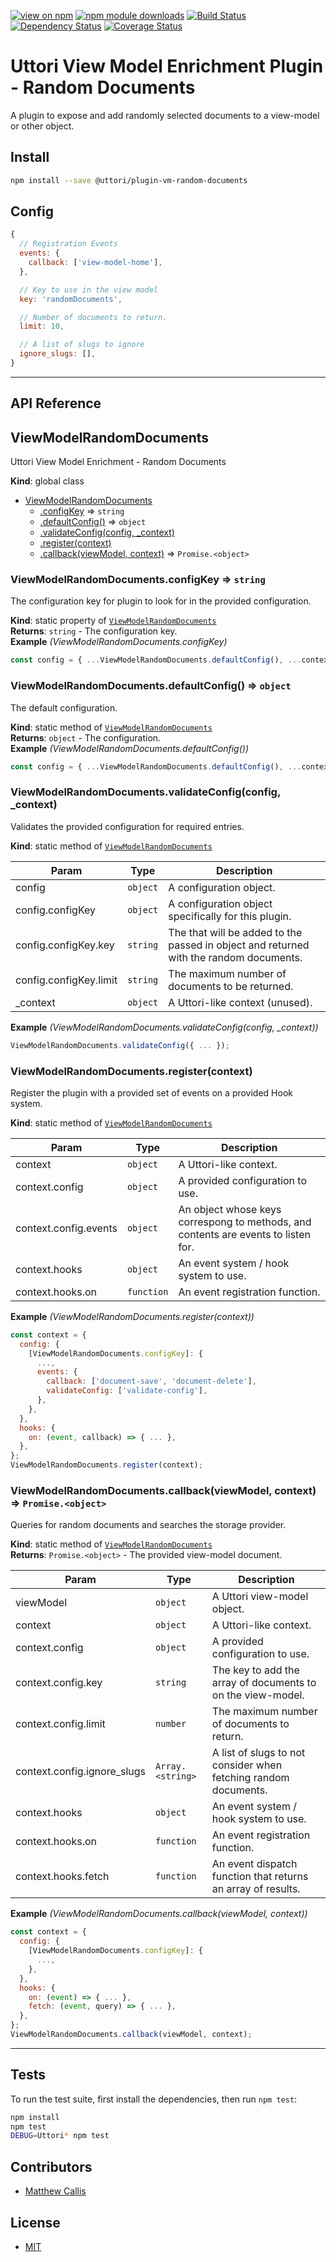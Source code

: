[![view on npm](http://img.shields.io/npm/v/@uttori/plugin-vm-random-documents.svg)](https://www.npmjs.com/package/@uttori/plugin-vm-random-documents)
[![npm module downloads](http://img.shields.io/npm/dt/@uttori/plugin-vm-random-documents.svg)](https://www.npmjs.com/package/@uttori/plugin-vm-random-documents)
[![Build Status](https://travis-ci.org/uttori/uttori-plugin-vm-random-documents.svg?branch=master)](https://travis-ci.org/uttori/uttori-plugin-vm-random-documents)
[![Dependency Status](https://david-dm.org/uttori/uttori-plugin-vm-random-documents.svg)](https://david-dm.org/uttori/uttori-plugin-vm-random-documents)
[![Coverage Status](https://coveralls.io/repos/uttori/uttori-plugin-vm-random-documents/badge.svg?branch=master)](https://coveralls.io/r/uttori/uttori-plugin-vm-random-documents?branch=master)

# Uttori View Model Enrichment Plugin - Random Documents

A plugin to expose and add randomly selected documents to a view-model or other object.

## Install

```bash
npm install --save @uttori/plugin-vm-random-documents
```

## Config

```js
{
  // Registration Events
  events: {
    callback: ['view-model-home'],
  },

  // Key to use in the view model
  key: 'randomDocuments',

  // Number of documents to return.
  limit: 10,

  // A list of slugs to ignore
  ignore_slugs: [],
}
```

* * *

## API Reference

<a name="ViewModelRandomDocuments"></a>

## ViewModelRandomDocuments
Uttori View Model Enrichment - Random Documents

**Kind**: global class  

* [ViewModelRandomDocuments](#ViewModelRandomDocuments)
    * [.configKey](#ViewModelRandomDocuments.configKey) ⇒ <code>string</code>
    * [.defaultConfig()](#ViewModelRandomDocuments.defaultConfig) ⇒ <code>object</code>
    * [.validateConfig(config, _context)](#ViewModelRandomDocuments.validateConfig)
    * [.register(context)](#ViewModelRandomDocuments.register)
    * [.callback(viewModel, context)](#ViewModelRandomDocuments.callback) ⇒ <code>Promise.&lt;object&gt;</code>

<a name="ViewModelRandomDocuments.configKey"></a>

### ViewModelRandomDocuments.configKey ⇒ <code>string</code>
The configuration key for plugin to look for in the provided configuration.

**Kind**: static property of [<code>ViewModelRandomDocuments</code>](#ViewModelRandomDocuments)  
**Returns**: <code>string</code> - The configuration key.  
**Example** *(ViewModelRandomDocuments.configKey)*  
```js
const config = { ...ViewModelRandomDocuments.defaultConfig(), ...context.config[ViewModelRandomDocuments.configKey] };
```
<a name="ViewModelRandomDocuments.defaultConfig"></a>

### ViewModelRandomDocuments.defaultConfig() ⇒ <code>object</code>
The default configuration.

**Kind**: static method of [<code>ViewModelRandomDocuments</code>](#ViewModelRandomDocuments)  
**Returns**: <code>object</code> - The configuration.  
**Example** *(ViewModelRandomDocuments.defaultConfig())*  
```js
const config = { ...ViewModelRandomDocuments.defaultConfig(), ...context.config[ViewModelRandomDocuments.configKey] };
```
<a name="ViewModelRandomDocuments.validateConfig"></a>

### ViewModelRandomDocuments.validateConfig(config, _context)
Validates the provided configuration for required entries.

**Kind**: static method of [<code>ViewModelRandomDocuments</code>](#ViewModelRandomDocuments)  

| Param | Type | Description |
| --- | --- | --- |
| config | <code>object</code> | A configuration object. |
| config.configKey | <code>object</code> | A configuration object specifically for this plugin. |
| config.configKey.key | <code>string</code> | The that will be added to the passed in object and returned with the random documents. |
| config.configKey.limit | <code>string</code> | The maximum number of documents to be returned. |
| _context | <code>object</code> | A Uttori-like context (unused). |

**Example** *(ViewModelRandomDocuments.validateConfig(config, _context))*  
```js
ViewModelRandomDocuments.validateConfig({ ... });
```
<a name="ViewModelRandomDocuments.register"></a>

### ViewModelRandomDocuments.register(context)
Register the plugin with a provided set of events on a provided Hook system.

**Kind**: static method of [<code>ViewModelRandomDocuments</code>](#ViewModelRandomDocuments)  

| Param | Type | Description |
| --- | --- | --- |
| context | <code>object</code> | A Uttori-like context. |
| context.config | <code>object</code> | A provided configuration to use. |
| context.config.events | <code>object</code> | An object whose keys correspong to methods, and contents are events to listen for. |
| context.hooks | <code>object</code> | An event system / hook system to use. |
| context.hooks.on | <code>function</code> | An event registration function. |

**Example** *(ViewModelRandomDocuments.register(context))*  
```js
const context = {
  config: {
    [ViewModelRandomDocuments.configKey]: {
      ...,
      events: {
        callback: ['document-save', 'document-delete'],
        validateConfig: ['validate-config'],
      },
    },
  },
  hooks: {
    on: (event, callback) => { ... },
  },
};
ViewModelRandomDocuments.register(context);
```
<a name="ViewModelRandomDocuments.callback"></a>

### ViewModelRandomDocuments.callback(viewModel, context) ⇒ <code>Promise.&lt;object&gt;</code>
Queries for random documents and searches the storage provider.

**Kind**: static method of [<code>ViewModelRandomDocuments</code>](#ViewModelRandomDocuments)  
**Returns**: <code>Promise.&lt;object&gt;</code> - The provided view-model document.  

| Param | Type | Description |
| --- | --- | --- |
| viewModel | <code>object</code> | A Uttori view-model object. |
| context | <code>object</code> | A Uttori-like context. |
| context.config | <code>object</code> | A provided configuration to use. |
| context.config.key | <code>string</code> | The key to add the array of documents to on the view-model. |
| context.config.limit | <code>number</code> | The maximum number of documents to return. |
| context.config.ignore_slugs | <code>Array.&lt;string&gt;</code> | A list of slugs to not consider when fetching random documents. |
| context.hooks | <code>object</code> | An event system / hook system to use. |
| context.hooks.on | <code>function</code> | An event registration function. |
| context.hooks.fetch | <code>function</code> | An event dispatch function that returns an array of results. |

**Example** *(ViewModelRandomDocuments.callback(viewModel, context))*  
```js
const context = {
  config: {
    [ViewModelRandomDocuments.configKey]: {
      ...,
    },
  },
  hooks: {
    on: (event) => { ... },
    fetch: (event, query) => { ... },
  },
};
ViewModelRandomDocuments.callback(viewModel, context);
```

* * *

## Tests

To run the test suite, first install the dependencies, then run `npm test`:

```bash
npm install
npm test
DEBUG=Uttori* npm test
```

## Contributors

* [Matthew Callis](https://github.com/MatthewCallis)

## License

* [MIT](LICENSE)
